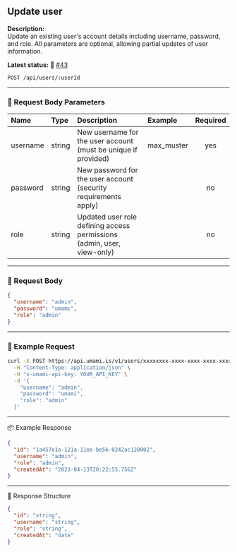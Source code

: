 ## Update user
<!-- testable: true -->
<!-- expectedStatus: 200 -->
**Description:**  
Update an existing user's account details including username, password, and role.
All parameters are optional, allowing partial updates of user information.

**Latest status:** <!--status-->🚨 [#43](https://github.com/ceviixx/umami-api-docs/issues/43)<!--status-end-->

```
POST /api/users/:userId
```

---

### 📩 Request Body Parameters
| Name               | Type              | Description                                                 | Example             | Required |
| :----------------- | :---------------- | :---------------------------------------------------------- | :------------------ | :------: |
| username           | string            | New username for the user account (must be unique if provided) | max_muster                    | yes       |
| password           | string            | New password for the user account (security requirements apply) |                     | no       |
| role               | string            | Updated user role defining access permissions (admin, user, view-only) |                     | no       |

---

### 📨 Request Body
```json
{
  "username": "admin",
  "password": "umami",
  "role": "admin"
}
```

---

### 🔁 Example Request
```bash
curl -X POST https://api.umami.is/v1/users/xxxxxxxx-xxxx-xxxx-xxxx-xxxxxxxxxxxx \
  -H "Content-Type: application/json" \
  -H "x-umami-api-key: YOUR_API_KEY" \
  -d '{
    "username": "admin",
    "password": "umami",
    "role": "admin"
  }'
```

---

📦 Example Response
```json
{
  "id": "1a457e1a-121a-11ee-be56-0242ac120002",
  "username": "admin",
  "role": "admin",
  "createdAt": "2023-04-13T20:22:55.756Z"
}
```

---

📘 Response Structure
```json
{
  "id": "string",
  "username": "string",
  "role": "string",
  "createdAt": "date"
}
```

